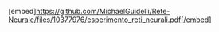 [embed]https://github.com/MichaelGuidelli/Rete-Neurale/files/10377976/esperimento_reti_neurali.pdf[/embed]
